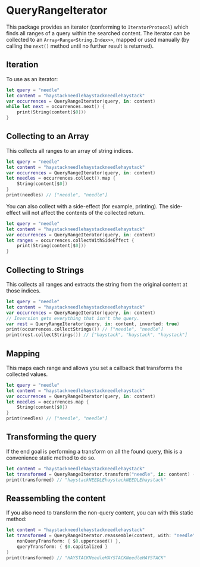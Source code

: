 # QueryRangeIterator

This package provides an iterator (conforming to `IteratorProtocol`) which finds all ranges of a query within the searched content. The iterator can be collected to an `Array<Range<String.Index>>`, mapped or used manually (by calling the `next()` method until no further result is returned). 

## Iteration

To use as an iterator:
```swift
let query = "needle"
let content = "haystackneedlehaystackneedlehaystack"
var occurrences = QueryRangeIterator(query, in: content)
while let next = occurrences.next() {
    print(String(content[$0]))
}
```

## Collecting to an Array

This collects all ranges to an array of string indices.
```swift
let query = "needle"
let content = "haystackneedlehaystackneedlehaystack"
var occurrences = QueryRangeIterator(query, in: content)
let needles = occurrences.collect().map {
    String(content[$0])
}
print(needles) // ["needle", "needle"]
```

You can also collect with a side-effect (for example, printing). The side-effect will not affect the contents of the collected return.

```swift
let query = "needle"
let content = "haystackneedlehaystackneedlehaystack"
var occurrences = QueryRangeIterator(query, in: content)
let ranges = occurrences.collectWithSideEffect {
    print(String(content[$0]))
}
```

## Collecting to Strings

This collects all ranges and extracts the string from the original content at those indices.
```swift
let query = "needle"
let content = "haystackneedlehaystackneedlehaystack"
var occurrences = QueryRangeIterator(query, in: content)
// Inversion gets everything that isn't the query.
var rest = QueryRangeIterator(query, in: content, inverted: true)
print(occurrences.collectStrings()) // ["needle", "needle"]
print(rest.collectStrings()) // ["haystack", "haystack", "haystack"]
```

## Mapping

This maps each range and allows you set a callback that transforms the collected values.
```swift
let query = "needle"
let content = "haystackneedlehaystackneedlehaystack"
var occurrences = QueryRangeIterator(query, in: content)
let needles = occurrences.map {
    String(content[$0])
}
print(needles) // ["needle", "needle"]
```

## Transforming the query
If the end goal is performing a transform on all the found query, this is a convenience static method to do so.
```swift
let content = "haystackneedlehaystackneedlehaystack"
let transformed = QueryRangeIterator.transform("needle", in: content) { $0.uppercased() }
print(transformed) // "haystackNEEDLEhaystackNEEDLEhaystack"
```

## Reassembling the content
If you also need to transform the non-query content, you can with this static method:
```swift
let content = "haystackneedlehaystackneedlehaystack"
let transformed = QueryRangeIterator.reassemble(content, with: "needle",
    nonQueryTransform: { $0.uppercased() },
    queryTransform: { $0.capitalized }
)
print(transformed) // "HAYSTACKNeedleHAYSTACKNeedleHAYSTACK"
```
